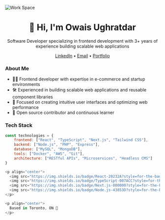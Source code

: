 ![Work Space](https://media.licdn.com/dms/image/v2/D5616AQHjsCCY0RgQDg/profile-displaybackgroundimage-shrink_350_1400/profile-displaybackgroundimage-shrink_350_1400/0/1673640374295?e=1745452800&v=beta&t=JvxwCeOEnsqg95SBjyOwN4vDSb4-8elm2ieMMFQ9UQs)
<h1 align="center">👋 Hi, I'm Owais Ughratdar</h1>

<p align="center">
  Software Developer specializing in frontend development with 3+ years of experience building scalable web applications
</p>

<p align="center">
  <a href="https://www.linkedin.com/in/owaisughratdar">LinkedIn</a> •
  <a href="mailto:owais.ughratdar@gmail.com">Email</a> •
  <a href="[your-portfolio-url]">Portfolio</a>
</p>

### About Me
- 👨‍💻 Frontend developer with expertise in e-commerce and startup environments
- 🛠️ Experienced in building scalable web applications and reusable component libraries
- 🎯 Focused on creating intuitive user interfaces and optimizing web performance
- 🌱 Open source contributor and continuous learner

### Tech Stack
```javascript
const technologies = {
    frontend: ["React", "TypeScript", "Next.js", "Tailwind CSS"],
    backend: ["Node.js", "PHP", "Express"],
    database: ["MySQL", "MongoDB"],
    tools: ["Docker", "AWS", "Git"],
    architecture: ["RESTful APIs", "Microservices", "Headless CMS"]
}

<p align="center">
  <img src="https://img.shields.io/badge/React-20232A?style=for-the-badge&logo=react&logoColor=61DAFB" />
  <img src="https://img.shields.io/badge/TypeScript-007ACC?style=for-the-badge&logo=typescript&logoColor=white" />
  <img src="https://img.shields.io/badge/Next.js-000000?style=for-the-badge&logo=next.js&logoColor=white" />
  <img src="https://img.shields.io/badge/Node.js-43853D?style=for-the-badge&logo=node.js&logoColor=white" />
</p>

<p align="center">
  Based in Toronto, ON 🍁
</p>
```
